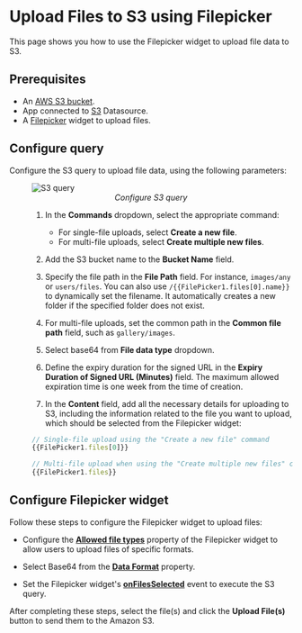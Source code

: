 # Upload Files to S3 using Filepicker

This page shows you how to use the Filepicker widget to upload file data to S3.


  <VideoEmbed host="youtube" videoId="pmEmQcd9_KA" /> 

## Prerequisites

* An [AWS S3 bucket](https://docs.aws.amazon.com/AmazonS3/latest/userguide/creating-bucket.html).
* App connected to [S3](/connect-data/reference/querying-amazon-s3) Datasource.
* A [Filepicker](/reference/widgets/filepicker) widget to upload files.

## Configure query

Configure the S3 query to upload file data, using the following parameters:

 <figure>
  <img src="/img/s3-file-upload-2.png" style= {{width:"700px", height:"auto"}} alt="S3 query"/>
  <figcaption align = "center"><i>Configure S3 query</i></figcaption>
</figure>


<dd>

1. In the **Commands** dropdown, select the appropriate command:
    * For single-file uploads, select **Create a new file**.
    * For multi-file uploads, select **Create multiple new files**.

2. Add the S3 bucket name to the **Bucket Name** field.

3. Specify the file path in the **File Path** field. For instance, `images/any` or `users/files`. You can also use `/{{FilePicker1.files[0].name}}` to dynamically set the filename. It automatically creates a new folder if the specified folder does not exist.

 4. For multi-file uploads, set the common path in the **Common file path** field, such as `gallery/images`.

5. Select base64 from **File data type** dropdown.

6. Define the expiry duration for the signed URL in the **Expiry Duration of Signed URL (Minutes)** field. The maximum allowed expiration time is one week from the time of creation.

7. In the **Content** field, add all the necessary details for uploading to S3, including the information related to the file you want to upload, which should be selected from the Filepicker widget:

<dd>

```js
// Single-file upload using the "Create a new file" command
{{FilePicker1.files[0]}}

// Multi-file upload when using the "Create multiple new files" command
{{FilePicker1.files}}

```

</dd>

</dd>

## Configure Filepicker widget

Follow these steps to configure the Filepicker widget to upload files:

* Configure the [**Allowed file types**](/reference/widgets/filepicker#allowed-file-typesarraystring) property of the Filepicker widget to allow users to upload files of specific formats.

* Select Base64 from the [**Data Format**](/reference/widgets/filepicker#data-format-string) property.

* Set the Filepicker widget's [**onFilesSelected**](/reference/widgets/filepicker#onfilesselected) event to execute the S3 query.

After completing these steps, select the file(s) and click the **Upload File(s)** button to send them to the Amazon S3.






